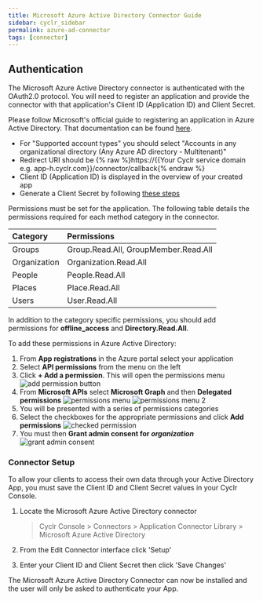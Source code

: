 ```yaml
---
title: Microsoft Azure Active Directory Connector Guide
sidebar: cyclr_sidebar
permalink: azure-ad-connector
tags: [connector]
---
```


## Authentication

The Microsoft Azure Active Directory connector is authenticated with the OAuth2.0 protocol. You will need to register an application and provide the connector with that application's Client ID (Application ID) and Client Secret.

Please follow Microsoft's official guide to registering an application in Azure Active Directory. That documentation can be found [here](https://docs.microsoft.com/en-us/azure/active-directory/develop/quickstart-register-app).

- For "Supported account types" you should select "Accounts in any organizational directory (Any Azure AD directory - Multitenant)"
- Redirect URI should be {% raw %}https://{{Your Cyclr service domain e.g. app-h.cyclr.com}}/connector/callback{% endraw %}
- Client ID (Application ID) is displayed in the overview of your created app
- Generate a Client Secret by following [these steps](https://docs.microsoft.com/en-us/azure/active-directory/develop/quickstart-register-app#add-a-client-secret)

Permissions must be set for the application. The following table details the permissions required for each method category in the connector.

| Category     | Permissions                          |
| :----------- | :----------------------------------- |
| Groups       | Group.Read.All, GroupMember.Read.All |
| Organization | Organization.Read.All                |
| People       | People.Read.All                      |
| Places       | Place.Read.All                       |
| Users        | User.Read.All                        |

In addition to the category specific permissions, you should add permissions for **offline_access** and **Directory.Read.All**.

To add these permissions in Azure Active Directory:

1. From **App registrations** in the Azure portal select your application
2. Select **API permissions** from the menu on the left
3. Click **+ Add a permission**. This will open the permissions menu
   ![add permission button](./images/permissions_4.png)
4. From **Microsoft APIs** select **Microsoft Graph** and then **Delegated permissions**
   ![permissions menu](./images/permissions_1.png)
   ![permissions menu 2](./images/permissions_2.png)
5. You will be presented with a series of permissions categories
6. Select the checkboxes for the appropriate permissions and click **Add permissions**
   ![checked permission](./images/permissions_5.png)
7. You must then **Grant admin consent for _organization_**
   ![grant admin consent](./images/permissions_3.png)

### Connector Setup

To allow your clients to access their own data through your Active Directory App, you must save the Client ID and Client Secret values in your Cyclr Console.

1. Locate the Microsoft Azure Active Directory connector

   > Cyclr Console > Connectors > Application Connector Library > Microsoft Azure Active Directory

2. From the Edit Connector interface click 'Setup'

3. Enter your Client ID and Client Secret then click 'Save Changes'


The Microsoft Azure Active Directory Connector can now be installed and the user will only be asked to authenticate your App.
